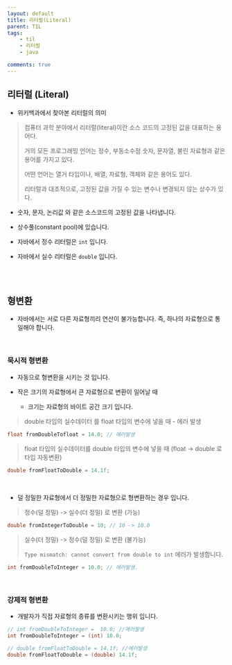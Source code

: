 ```yaml
---
layout: default
title: 리터럴(Literal)
parent: TIL
tags:
    - til
    - 리터럴
    - java

comments: true
---
```


## 리터럴 (Literal)

- 위키백과에서 찾아본 리터럴의 의미


> 컴퓨터 과학 분야에서 리터럴(literal)이란 소스 코드의 고정된 값을 대표하는 용어다. 
>
> 거의 모든 프로그래밍 언어는 정수, 부동소수점 숫자, 문자열, 불린 자료형과 같은 용어를 가지고 있다. 
>
> 어떤 언어는 열거 타입이나, 배열, 자료형, 객체와 같은 용어도 있다. 
>
> 리터럴과 대조적으로, 고정된 값을 가질 수 있는 변수나 변경되지 않는 상수가 있다. 


- 숫자, 문자, 논리값 와 같은 소스코드의 고정된 값을 나타냅니다.

- 상수풀(constant pool)에 있습니다.

- 자바에서 정수 리터럴은 `int` 입니다.
- 자바에서 실수 리터럴은 `double` 입니다.

<br><br>

## 형변환

- 자바에서는 서로 다른 자료형끼리 연산이 불가능합니다. 즉, 하나의 자료형으로 통일해야 합니다.

<br>

### 묵시적 형변환

- 자동으로 형변환을 시키는 것 입니다.

- 작은 크기의 자료형에서 큰 자료형으로 변환이 일어날 때
    - 크기는 자료형의 바이트 공간 크기 입니다.


> double 타입의 실수데이터 를 float 타입의 변수에 넣을 때 - 에러 발생


```java
float fromDoubleTofloat = 14.0; // 에러발생
```

> float 타입의 실수데이터를 double 타입의 변수에 넣을 때 (float -> double 로 타입 자동변환)

```java
double fromFloatToDouble = 14.1f;
```

<br>


- 덜 정밀한 자료형에서 더 정밀한 자료형으로 형변환하는 경우 입니다.

> 정수(덜 정밀) -> 실수(더 정밀) 로 변환 (가능)
>

```java
double fromIntegerToDouble = 10; // 10 -> 10.0
```

> 실수(더 정밀) -> 정수(덜 정밀) 로 변환 (불가능)
>
> `Type mismatch: cannot convert from double to int` 에러가 발생합니다.


```java
int fromDoubleToInteger = 10.0; // 에러발생.
```

<br>

### 강제적 형변환

- 개발자가 직접 자료형의 종류를 변환시키는 행위 입니다.

```java
// int fromDoubleToInteger =  10.0; //에러발생
int fromDoubleToInteger = (int) 10.0;

// double fromFloatToDouble = 14.1f; //에러발생
double fromFloatToDouble = (double) 14.1f;
```